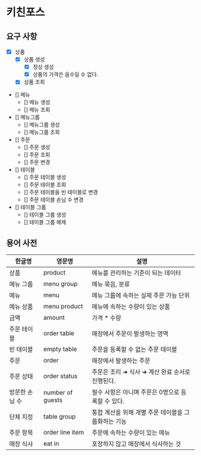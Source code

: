 # 키친포스

## 요구 사항
- [x] 상품
  - [x] 상품 생성
    - [x] 정상 생성 
    - [x] 상품의 가격은 음수일 수 없다.
  - [x] 상품 조회
- [] 메뉴
  - [] 메뉴 생성
  - [] 메뉴 조회
- [] 메뉴그룹
  - [] 메뉴그룹 생성
  - [] 메뉴그룹 조회
- [] 주문
  - [] 주문 생성
  - [] 주문 조회
  - [] 주문 변경
- [] 테이블
  - [] 주문 테이블 생성
  - [] 주문 테이블 조회
  - [] 주문 테이블을 빈 테이블로 변경
  - [] 주문 테이블 손님 수 변경
- [] 테이블 그룹
  - [] 테이블 그룹 생성
  - [] 테이블 그룹 해제

## 용어 사전

| 한글명 | 영문명 | 설명 |
| --- | --- | --- |
| 상품 | product | 메뉴를 관리하는 기준이 되는 데이터 |
| 메뉴 그룹 | menu group | 메뉴 묶음, 분류 |
| 메뉴 | menu | 메뉴 그룹에 속하는 실제 주문 가능 단위 |
| 메뉴 상품 | menu product | 메뉴에 속하는 수량이 있는 상품 |
| 금액 | amount | 가격 * 수량 |
| 주문 테이블 | order table | 매장에서 주문이 발생하는 영역 |
| 빈 테이블 | empty table | 주문을 등록할 수 없는 주문 테이블 |
| 주문 | order | 매장에서 발생하는 주문 |
| 주문 상태 | order status | 주문은 조리 ➜ 식사 ➜ 계산 완료 순서로 진행된다. |
| 방문한 손님 수 | number of guests | 필수 사항은 아니며 주문은 0명으로 등록할 수 있다. |
| 단체 지정 | table group | 통합 계산을 위해 개별 주문 테이블을 그룹화하는 기능 |
| 주문 항목 | order line item | 주문에 속하는 수량이 있는 메뉴 |
| 매장 식사 | eat in | 포장하지 않고 매장에서 식사하는 것 |
